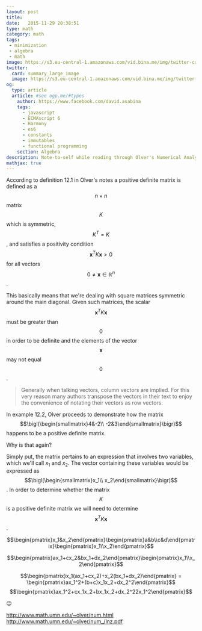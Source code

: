 ```yaml
---
layout: post
title:  
date:   2015-11-29 20:38:51
type: math
category: math
tags:
 - minimization
 - algebra
 - math
image: https://s3.eu-central-1.amazonaws.com/vid.bina.me/img/twitter-cards/es6const_thumb.png
twitter:
  card: summary_large_image
  image: https://s3.eu-central-1.amazonaws.com/vid.bina.me/img/twitter-cards/es6const1.png
og:
  type: article
  article: #see ogp.me/#types
    author: https://www.facebook.com/david.asabina
    tags:
      - javascript
      - ECMAscript 6
      - Harmony
      - es6
      - constants
      - immutables
      - functional programming
    section: Algebra
description: Note-to-self while reading through Olver's Numerical Analysis lecture notes covering Minimization
mathjax: true
---
```


According to definition 12.1 in Olver's notes a positive definite matrix is
defined as a $$n \times n$$ matrix $$K$$ which is symmetric, $$K^T = K$$, and
satisfies a positivity condition $$\mathbf{x}^TK\mathbf{x} > 0$$ for all vectors
$$0 \neq \mathbf{x} \in \mathbb{R}^n$$.

This basically means that we're dealing with square matrices symmetric around
the main diagonal. Given such matrices, the scalar $$\mathbf{x}^TK\mathbf{x}$$
must be greater than $$0$$ in order to be definite and the elements of the
vector $$\mathbf{x}$$ may not equal $$0$$.

> Generally when talking vectors, column vectors are implied. For this very
reason many authors transpose the vectors in their text to enjoy the
convenience of notating their vectors as row vectors.

In example 12.2, Olver proceeds to demonstrate how the matrix
$$\bigl(\begin{smallmatrix}4&-2\\ -2&3\end{smallmatrix}\bigr)$$ happens to be a positive definite
matrix.

Why is that again?

Simply put, the matrix pertains to an expression that involves two
variables, which we'll call $x_1$ and $x_2$. The vector containing these
variables would be expressed as
$$\bigl(\begin{smallmatrix}x_1\\ x_2\end{smallmatrix}\bigr)$$. In order
to determine whether the matrix $$K$$ is a positive definite matrix we will need 
to determine $$\mathbf{x}^TK\mathbf{x}$$.

$$\begin{pmatrix}x_1&x_2\end{pmatrix}\begin{pmatrix}a&b\\c&d\end{pmatrix}\begin{pmatrix}x_1\\x_2\end{pmatrix}$$

$$\begin{pmatrix}ax_1+cx_2&bx_1+dx_2\end{pmatrix}\begin{pmatrix}x_1\\x_2\end{pmatrix}$$

$$\begin{pmatrix}x_1(ax_1+cx_2)+x_2(bx_1+dx_2)\end{pmatrix} = 
\begin{pmatrix}ax_1^2+(b+c)x_1x_2+dx_2^2\end{pmatrix}$$
$$\begin{pmatrix}ax_1^2+cx_1x_2+bx_1x_2+dx_2^22x_1^2\end{pmatrix}$$


:wink:

http://www.math.umn.edu/~olver/num.html
http://www.math.umn.edu/~olver/num_/lnz.pdf

